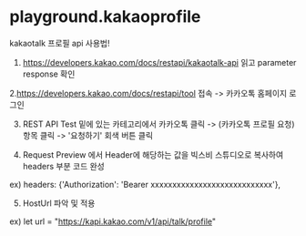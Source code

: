 # playground.kakaoprofile

kakaotalk 프로필 api 사용법!
1. https://developers.kakao.com/docs/restapi/kakaotalk-api 읽고 parameter response 확인


2.https://developers.kakao.com/docs/restapi/tool 접속 -> 카카오톡 홈페이지 로그인


3. REST API Test 밑에 있는 카테고리에서 카카오톡 클릭 -> (카카오톡 프로필 요청) 항목 클릭 -> '요청하기' 회색 버튼 클릭


4. Request Preview 에서 Header에 해당하는 값을 빅스비 스튜디오로 복사하여 headers 부분 코드 완성


ex) headers: {'Authorization': 'Bearer xxxxxxxxxxxxxxxxxxxxxxxxxxxx'},


5. HostUrl 파악 및 적용


ex) let url = "https://kapi.kakao.com/v1/api/talk/profile"



